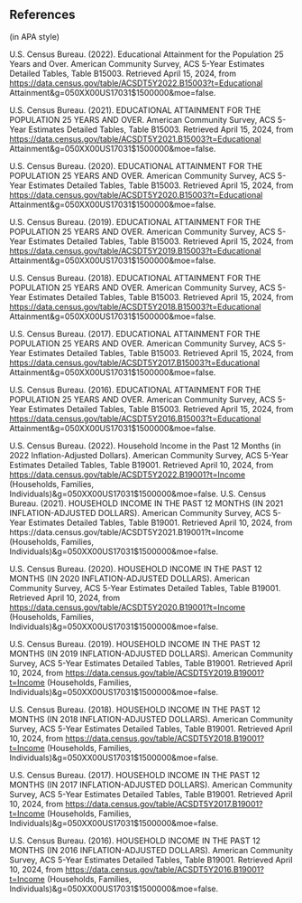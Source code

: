 ## References
(in APA style)

U.S. Census Bureau. (2022). Educational Attainment for the Population 25 Years and Over. American Community Survey, ACS 5-Year Estimates Detailed Tables, Table B15003. Retrieved April 15, 2024, from https://data.census.gov/table/ACSDT5Y2022.B15003?t=Educational Attainment&g=050XX00US17031$1500000&moe=false.

U.S. Census Bureau. (2021). EDUCATIONAL ATTAINMENT FOR THE POPULATION 25 YEARS AND OVER. American Community Survey, ACS 5-Year Estimates Detailed Tables, Table B15003. Retrieved April 15, 2024, from https://data.census.gov/table/ACSDT5Y2021.B15003?t=Educational Attainment&g=050XX00US17031$1500000&moe=false.

U.S. Census Bureau. (2020). EDUCATIONAL ATTAINMENT FOR THE POPULATION 25 YEARS AND OVER. American Community Survey, ACS 5-Year Estimates Detailed Tables, Table B15003. Retrieved April 15, 2024, from https://data.census.gov/table/ACSDT5Y2020.B15003?t=Educational Attainment&g=050XX00US17031$1500000&moe=false.

U.S. Census Bureau. (2019). EDUCATIONAL ATTAINMENT FOR THE POPULATION 25 YEARS AND OVER. American Community Survey, ACS 5-Year Estimates Detailed Tables, Table B15003. Retrieved April 15, 2024, from https://data.census.gov/table/ACSDT5Y2019.B15003?t=Educational Attainment&g=050XX00US17031$1500000&moe=false.

U.S. Census Bureau. (2018). EDUCATIONAL ATTAINMENT FOR THE POPULATION 25 YEARS AND OVER. American Community Survey, ACS 5-Year Estimates Detailed Tables, Table B15003. Retrieved April 15, 2024, from https://data.census.gov/table/ACSDT5Y2018.B15003?t=Educational Attainment&g=050XX00US17031$1500000&moe=false.

U.S. Census Bureau. (2017). EDUCATIONAL ATTAINMENT FOR THE POPULATION 25 YEARS AND OVER. American Community Survey, ACS 5-Year Estimates Detailed Tables, Table B15003. Retrieved April 15, 2024, from https://data.census.gov/table/ACSDT5Y2017.B15003?t=Educational Attainment&g=050XX00US17031$1500000&moe=false.

U.S. Census Bureau. (2016). EDUCATIONAL ATTAINMENT FOR THE POPULATION 25 YEARS AND OVER. American Community Survey, ACS 5-Year Estimates Detailed Tables, Table B15003. Retrieved April 15, 2024, from https://data.census.gov/table/ACSDT5Y2016.B15003?t=Educational Attainment&g=050XX00US17031$1500000&moe=false.

U.S. Census Bureau. (2022). Household Income in the Past 12 Months (in 2022 Inflation-Adjusted Dollars). American Community Survey, ACS 5-Year Estimates Detailed Tables, Table B19001. Retrieved April 10, 2024, from https://data.census.gov/table/ACSDT5Y2022.B19001?t=Income (Households, Families, Individuals)&g=050XX00US17031$1500000&moe=false.
U.S. Census Bureau. (2021). HOUSEHOLD INCOME IN THE PAST 12 MONTHS (IN 2021 INFLATION-ADJUSTED DOLLARS). American Community Survey, ACS 5-Year Estimates Detailed Tables, Table B19001. Retrieved April 10, 2024, from https://data.census.gov/table/ACSDT5Y2021.B19001?t=Income (Households, Families, Individuals)&g=050XX00US17031$1500000&moe=false.

U.S. Census Bureau. (2020). HOUSEHOLD INCOME IN THE PAST 12 MONTHS (IN 2020 INFLATION-ADJUSTED DOLLARS). American Community Survey, ACS 5-Year Estimates Detailed Tables, Table B19001. Retrieved April 10, 2024, from https://data.census.gov/table/ACSDT5Y2020.B19001?t=Income (Households, Families, Individuals)&g=050XX00US17031$1500000&moe=false.

U.S. Census Bureau. (2019). HOUSEHOLD INCOME IN THE PAST 12 MONTHS (IN 2019 INFLATION-ADJUSTED DOLLARS). American Community Survey, ACS 5-Year Estimates Detailed Tables, Table B19001. Retrieved April 10, 2024, from https://data.census.gov/table/ACSDT5Y2019.B19001?t=Income (Households, Families, Individuals)&g=050XX00US17031$1500000&moe=false.

U.S. Census Bureau. (2018). HOUSEHOLD INCOME IN THE PAST 12 MONTHS (IN 2018 INFLATION-ADJUSTED DOLLARS). American Community Survey, ACS 5-Year Estimates Detailed Tables, Table B19001. Retrieved April 10, 2024, from https://data.census.gov/table/ACSDT5Y2018.B19001?t=Income (Households, Families, Individuals)&g=050XX00US17031$1500000&moe=false.

U.S. Census Bureau. (2017). HOUSEHOLD INCOME IN THE PAST 12 MONTHS (IN 2017 INFLATION-ADJUSTED DOLLARS). American Community Survey, ACS 5-Year Estimates Detailed Tables, Table B19001. Retrieved April 10, 2024, from https://data.census.gov/table/ACSDT5Y2017.B19001?t=Income (Households, Families, Individuals)&g=050XX00US17031$1500000&moe=false.

U.S. Census Bureau. (2016). HOUSEHOLD INCOME IN THE PAST 12 MONTHS (IN 2016 INFLATION-ADJUSTED DOLLARS). American Community Survey, ACS 5-Year Estimates Detailed Tables, Table B19001. Retrieved April 10, 2024, from https://data.census.gov/table/ACSDT5Y2016.B19001?t=Income (Households, Families, Individuals)&g=050XX00US17031$1500000&moe=false.
